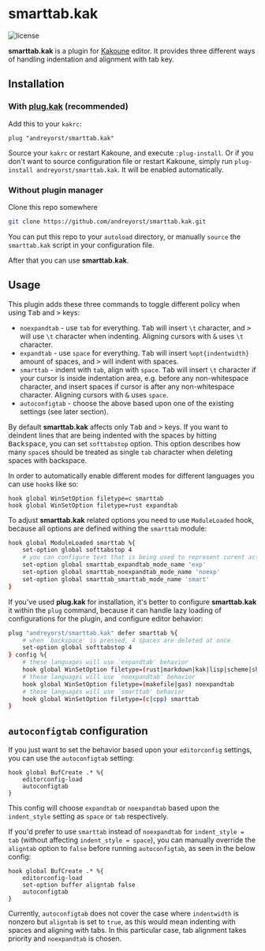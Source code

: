 # smarttab.kak
![license](https://img.shields.io/github/license/andreyorst/smarttab.kak.svg)

**smarttab.kak** is a plugin for [Kakoune](https://github.com/mawww/kakoune) editor.
It provides three different ways of handling indentation and alignment with tab key.

## Installation

### With [plug.kak](https://github.com/andreyorst/plug.kak) (recommended)
Add this to your `kakrc`:
```kak
plug "andreyorst/smarttab.kak"
```
Source your `kakrc` or restart Kakoune, and execute `:plug-install`. Or if you don't want
to source configuration file or restart Kakoune, simply run `plug-install andreyorst/smarttab.kak`.
It will be enabled automatically.

### Without plugin manager

Clone this repo somewhere
```sh
git clone https://github.com/andreyorst/smarttab.kak.git
```

You can put this repo to your `autoload` directory, or manually `source` the `smarttab.kak` script in your configuration file.

After that you can use **smarttab.kak**.

## Usage

This plugin adds these three commands to toggle different policy when using <kbd>Tab</kbd> and <kbd>></kbd> keys:
* `noexpandtab` - use `tab` for everything.
  <kbd>Tab</kbd> will insert `\t` character, and <kbd>></kbd> will use `\t` character when indenting.
  Aligning cursors with <kbd>&</kbd> uses `\t` character.
* `expandtab` - use `space` for everything.
  <kbd>Tab</kbd> will insert `%opt{indentwidth}` amount of spaces, and <kbd>></kbd> will indent with spaces.
* `smarttab` - indent with `tab`, align with `space`.
  <kbd>Tab</kbd> will insert `\t` character if your cursor is inside indentation area, e.g. before any
  non-whitespace character, and insert spaces if cursor is after any non-whitespace character. Aligning
  cursors with <kbd>&</kbd> uses `space`.
* `autoconfigtab` - choose the above based upon one of the existing settings (see later section).

By default **smarttab.kak** affects only <kbd>Tab</kbd> and <kbd>></kbd> keys. If you want to deindent
lines that are being indented with the spaces by hitting <kbd>Backspace</kbd>, you can set `softtabstop`
option. This option describes how many `space`s should be treated as single `tab` character when deleting
spaces with backspace.

In order to automatically enable different modes for different languages you can use `hook`s like so:

```kak
hook global WinSetOption filetype=c smarttab
hook global WinSetOption filetype=rust expandtab
```

To adjust **smarttab.kak** related options you need to use `ModuleLoaded` hook,
because all options are defined withing the `smarttab` module:

```sh
hook global ModuleLoaded smarttab %{
    set-option global softtabstop 4
    # you can configure text that is being used to represent curent active mode
    set-option global smarttab_expandtab_mode_name 'exp'
    set-option global smarttab_noexpandtab_mode_name 'noexp'
    set-option global smarttab_smarttab_mode_name 'smart'
}
```

If you've used **plug.kak** for installation, it's better to configure
**smarttab.kak** it within the `plug` command, because it can handle lazy
loading of configurations for the plugin, and configure editor behavior:

```sh
plug "andreyorst/smarttab.kak" defer smarttab %{
    # when `backspace' is pressed, 4 spaces are deleted at once
    set-option global softtabstop 4
} config %{
    # these languages will use `expandtab' behavior
    hook global WinSetOption filetype=(rust|markdown|kak|lisp|scheme|sh|perl) expandtab
    # these languages will use `noexpandtab' behavior
    hook global WinSetOption filetype=(makefile|gas) noexpandtab
    # these languages will use `smarttab' behavior
    hook global WinSetOption filetype=(c|cpp) smarttab
}
```

## `autoconfigtab` configuration

If you just want to set the behavior based upon your `editorconfig` settings, you can use the `autoconfigtab` setting:

```kak
hook global BufCreate .* %{
    editorconfig-load
    autoconfigtab
}
```

This config will choose `expandtab` or `noexpandtab` based upon the `indent_style` setting as `space` or `tab` respectively.

If you'd prefer to use `smarttab` instead of `noexpandtab` for `indent_style = tab` (without affecting `indent_style = space`), you can manually override the `aligntab` option to `false` before running `autoconfigtab`, as seen in the below config:

```kak
hook global BufCreate .* %{
    editorconfig-load
    set-option buffer aligntab false
    autoconfigtab
}
```

Currently, `autoconfigtab` does not cover the case where `indentwidth` is nonzero but `aligntab` is set to `true`, as this would mean indenting with spaces and aligning with tabs. In this particular case, tab alignment takes priority and `noexpandtab` is chosen.
